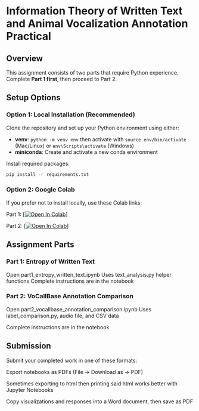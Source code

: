 # Information Theory of Written Text and Animal Vocalization Annotation Practical

## Overview
This assignment consists of two parts that require Python experience. Complete **Part 1 first**, then proceed to Part 2.

## Setup Options

### Option 1: Local Installation (Recommended)
Clone the repository and set up your Python environment using either:
- **venv**: `python -m venv env` then activate with `source env/bin/activate` (Mac/Linux) or `env\Scripts\activate` (Windows)
- **miniconda**: Create and activate a new conda environment

Install required packages:
```bash
pip install -r requirements.txt
```
### Option 2: Google Colab
If you prefer not to install locally, use these Colab links:

Part 1: [<a href="https://colab.research.google.com/drive/1sEy5emBN8V8p7VMm39KCCI4L1Jm672tb?usp=sharing" target="_parent"><img src="https://colab.research.google.com/assets/colab-badge.svg" alt="Open In Colab"/></a>]

Part 2: [<a href="https://colab.research.google.com/drive/1FiF261aHFrXVk1j2YtPwJJP2Qw7MkVm-?usp=sharing" target="_parent"><img src="https://colab.research.google.com/assets/colab-badge.svg" alt="Open In Colab"/></a>]

## Assignment Parts
### Part 1: Entropy of Written Text

Open part1_entropy_written_text.ipynb
Uses text_analysis.py helper functions
Complete instructions are in the notebook

### Part 2: VoCallBase Annotation Comparison

Open part2_vocallbase_annotation_comparison.ipynb
Uses label_comparison.py, audio file, and CSV data

Complete instructions are in the notebook

## Submission
Submit your completed work in one of these formats:

Export notebooks as PDFs (File → Download as → PDF) 

Sometimes exporting to html then printing said html works better with Jupyter Notebooks

Copy visualizations and responses into a Word document, then save as PDF